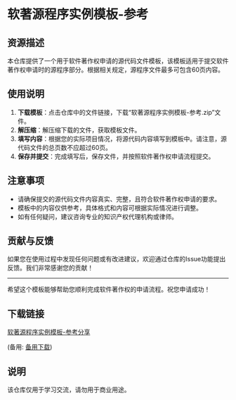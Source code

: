 # 软著源程序实例模板-参考

## 资源描述

本仓库提供了一个用于软件著作权申请的源代码文件模板，该模板适用于提交软件著作权申请时的源程序部分。根据相关规定，源程序文件最多可包含60页内容。

## 使用说明

1. **下载模板**：点击仓库中的文件链接，下载“软著源程序实例模板-参考.zip”文件。
2. **解压缩**：解压缩下载的文件，获取模板文件。
3. **填写内容**：根据您的实际项目情况，将源代码内容填写到模板中。请注意，源代码文件的总页数不应超过60页。
4. **保存并提交**：完成填写后，保存文件，并按照软件著作权申请流程提交。

## 注意事项

- 请确保提交的源代码文件内容真实、完整，且符合软件著作权申请的要求。
- 模板中的内容仅供参考，具体格式和内容可根据实际情况进行调整。
- 如有任何疑问，建议咨询专业的知识产权代理机构或律师。

## 贡献与反馈

如果您在使用过程中发现任何问题或有改进建议，欢迎通过仓库的Issue功能提出反馈。我们非常感谢您的贡献！

---

希望这个模板能够帮助您顺利完成软件著作权的申请流程。祝您申请成功！

## 下载链接
[软著源程序实例模板-参考分享](https://pan.quark.cn/s/ccc30ef088ca) 

(备用: [备用下载](https://pan.baidu.com/s/1o_SLFqP2Jn-5JPd1AtaYpw?pwd=1234))

## 说明

该仓库仅用于学习交流，请勿用于商业用途。
